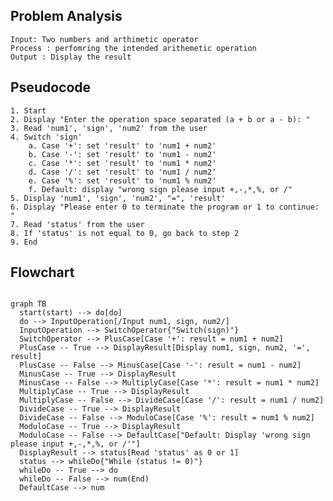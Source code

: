 ## Problem Analysis
    Input: Two numbers and arthimetic operator
    Process : perfomring the intended arithemetic operation
    Output : Display the result

## Pseudocode
    1. Start
    2. Display "Enter the operation space separated (a + b or a - b): "
    3. Read 'num1', 'sign', 'num2' from the user
    4. Switch 'sign'
        a. Case '+': set 'result' to 'num1 + num2'
        b. Case '-': set 'result' to 'num1 - num2'
        c. Case '*': set 'result' to 'num1 * num2'
        d. Case '/': set 'result' to 'num1 / num2'
        e. Case '%': set 'result' to 'num1 % num2'
        f. Default: display "wrong sign please input +,-,*,%, or /"
    5. Display 'num1', 'sign', 'num2', "=", 'result'
    6. Display "Please enter 0 to terminate the program or 1 to continue: "
    7. Read 'status' from the user
    8. If 'status' is not equal to 0, go back to step 2
    9. End

## Flowchart

```mermaid

graph TB
  start(start) --> do[do]
  do --> InputOperation[/Input num1, sign, num2/]
  InputOperation --> SwitchOperator{"Switch(sign)"}
  SwitchOperator --> PlusCase[Case '+': result = num1 + num2]
  PlusCase -- True --> DisplayResult[Display num1, sign, num2, '=', result]
  PlusCase -- False --> MinusCase[Case '-': result = num1 - num2]
  MinusCase -- True --> DisplayResult
  MinusCase -- False --> MultiplyCase[Case '*': result = num1 * num2]
  MultiplyCase -- True --> DisplayResult
  MultiplyCase -- False --> DivideCase[Case '/': result = num1 / num2]
  DivideCase -- True --> DisplayResult
  DivideCase -- False --> ModuloCase[Case '%': result = num1 % num2]
  ModuloCase -- True --> DisplayResult
  ModuloCase -- False --> DefaultCase["Default: Display 'wrong sign please input +,-,*,%, or /'"]
  DisplayResult --> status[Read 'status' as 0 or 1]
  status --> whileDo{"While (status != 0)"}
  whileDo -- True --> do
  whileDo -- False --> num(End)
  DefaultCase --> num

```
